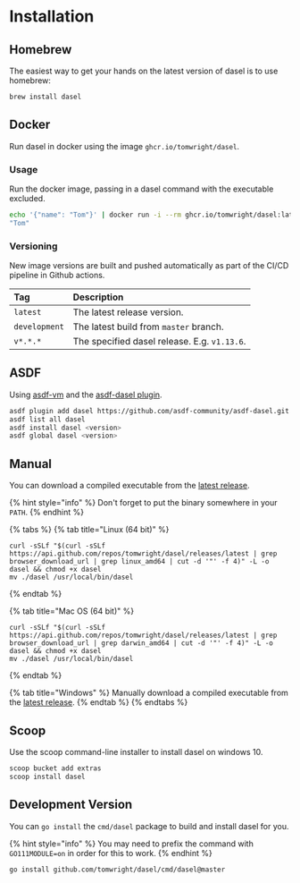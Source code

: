 # Installation

## Homebrew

The easiest way to get your hands on the latest version of dasel is to use homebrew:

```bash
brew install dasel
```

## Docker

Run dasel in docker using the image `ghcr.io/tomwright/dasel`.

### Usage

Run the docker image, passing in a dasel command with the executable excluded.

```bash
echo '{"name": "Tom"}' | docker run -i --rm ghcr.io/tomwright/dasel:latest -p json '.name'
"Tom"
```

### Versioning

New image versions are built and pushed automatically as part of the CI/CD pipeline in Github actions.

| Tag | Description |
| :--- | :--- |
| `latest` | The latest release version. |
| `development` | The latest build from `master` branch. |
| `v*.*.*` | The specified dasel release. E.g. `v1.13.6`. |

## ASDF

Using [asdf-vm](https://asdf-vm.com/) and the [asdf-dasel plugin](https://github.com/asdf-community/asdf-dasel?ts=4).

```bash
asdf plugin add dasel https://github.com/asdf-community/asdf-dasel.git
asdf list all dasel
asdf install dasel <version>
asdf global dasel <version>
```

## Manual

You can download a compiled executable from the [latest release](https://github.com/TomWright/dasel/releases/latest).

{% hint style="info" %}
Don't forget to put the binary somewhere in your `PATH`.
{% endhint %}

{% tabs %}
{% tab title="Linux \(64 bit\)" %}
```text
curl -sSLf "$(curl -sSLf https://api.github.com/repos/tomwright/dasel/releases/latest | grep browser_download_url | grep linux_amd64 | cut -d '"' -f 4)" -L -o dasel && chmod +x dasel
mv ./dasel /usr/local/bin/dasel
```
{% endtab %}

{% tab title="Mac OS \(64 bit\)" %}
```text
curl -sSLf "$(curl -sSLf https://api.github.com/repos/tomwright/dasel/releases/latest | grep browser_download_url | grep darwin_amd64 | cut -d '"' -f 4)" -L -o dasel && chmod +x dasel
mv ./dasel /usr/local/bin/dasel
```
{% endtab %}

{% tab title="Windows" %}
Manually download a compiled executable from the [latest release](https://github.com/TomWright/dasel/releases/latest).
{% endtab %}
{% endtabs %}

## Scoop

Use the scoop command-line installer to install dasel on windows 10.

```bash
scoop bucket add extras
scoop install dasel
```

## Development Version

You can `go install` the `cmd/dasel` package to build and install dasel for you.

{% hint style="info" %}
You may need to prefix the command with `GO111MODULE=on` in order for this to work.
{% endhint %}

```text
go install github.com/tomwright/dasel/cmd/dasel@master
```


